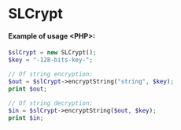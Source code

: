 # SLCrypt
#### Example of usage \<PHP>:
```PHP
$slCrypt = new SLCrypt();
$key = "-128-bits-key-";

// Of string encryption:
$out = $slCrypt->encryptString("string", $key);
print $out;

// Of string decryption:
$in = $slCrypt->encryptString($out, $key);
print $in;
```
